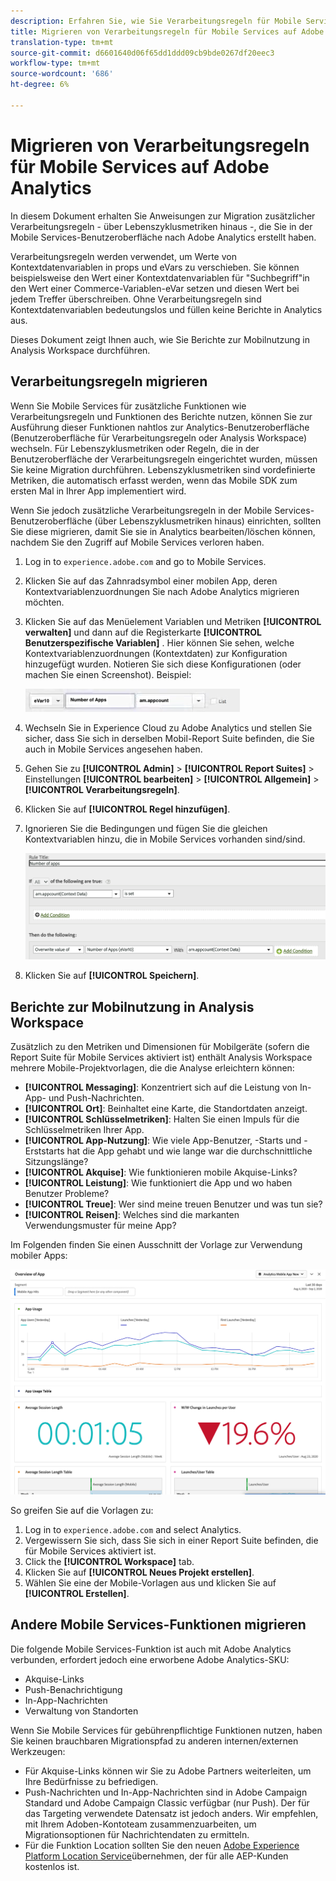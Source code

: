```yaml
---
description: Erfahren Sie, wie Sie Verarbeitungsregeln für Mobile Services auf Adobe Analytics migrieren.
title: Migrieren von Verarbeitungsregeln für Mobile Services auf Adobe Analytics
translation-type: tm+mt
source-git-commit: d6601640d06f65dd1ddd09cb9bde0267df20eec3
workflow-type: tm+mt
source-wordcount: '686'
ht-degree: 6%

---
```



# Migrieren von Verarbeitungsregeln für Mobile Services auf Adobe Analytics

In diesem Dokument erhalten Sie Anweisungen zur Migration zusätzlicher Verarbeitungsregeln - über Lebenszyklusmetriken hinaus -, die Sie in der Mobile Services-Benutzeroberfläche nach Adobe Analytics erstellt haben.

Verarbeitungsregeln werden verwendet, um Werte von Kontextdatenvariablen in props und eVars zu verschieben. Sie können beispielsweise den Wert einer Kontextdatenvariablen für &quot;Suchbegriff&quot;in den Wert einer Commerce-Variablen-eVar setzen und diesen Wert bei jedem Treffer überschreiben. Ohne Verarbeitungsregeln sind Kontextdatenvariablen bedeutungslos und füllen keine Berichte in Analytics aus.

Dieses Dokument zeigt Ihnen auch, wie Sie Berichte zur Mobilnutzung in Analysis Workspace durchführen.

## Verarbeitungsregeln migrieren

Wenn Sie Mobile Services für zusätzliche Funktionen wie Verarbeitungsregeln und Funktionen des Berichte nutzen, können Sie zur Ausführung dieser Funktionen nahtlos zur Analytics-Benutzeroberfläche (Benutzeroberfläche für Verarbeitungsregeln oder Analysis Workspace) wechseln. Für Lebenszyklusmetriken oder Regeln, die in der Benutzeroberfläche der Verarbeitungsregeln eingerichtet wurden, müssen Sie keine Migration durchführen. Lebenszyklusmetriken sind vordefinierte Metriken, die automatisch erfasst werden, wenn das Mobile SDK zum ersten Mal in Ihrer App implementiert wird.

Wenn Sie jedoch zusätzliche Verarbeitungsregeln in der Mobile Services-Benutzeroberfläche (über Lebenszyklusmetriken hinaus) einrichten, sollten Sie diese migrieren, damit Sie sie in Analytics bearbeiten/löschen können, nachdem Sie den Zugriff auf Mobile Services verloren haben.

1. Log in to `experience.adobe.com` and go to Mobile Services.
1. Klicken Sie auf das Zahnradsymbol einer mobilen App, deren Kontextvariablenzuordnungen Sie nach Adobe Analytics migrieren möchten.
1. Klicken Sie auf das Menüelement Variablen und Metriken **[!UICONTROL verwalten]** und dann auf die Registerkarte **[!UICONTROL Benutzerspezifische Variablen]** . Hier können Sie sehen, welche Kontextvariablenzuordnungen (Kontextdaten) zur Konfiguration hinzugefügt wurden. Notieren Sie sich diese Konfigurationen (oder machen Sie einen Screenshot). Beispiel:

   ![Kontextvariable](assets/context-var.png)

1. Wechseln Sie in Experience Cloud zu Adobe Analytics und stellen Sie sicher, dass Sie sich in derselben Mobil-Report Suite befinden, die Sie auch in Mobile Services angesehen haben.
1. Gehen Sie zu **[!UICONTROL Admin]** > **[!UICONTROL Report Suites]** > Einstellungen **[!UICONTROL bearbeiten]** > **[!UICONTROL Allgemein]** > **[!UICONTROL Verarbeitungsregeln]**.
1. Klicken Sie auf **[!UICONTROL Regel hinzufügen]**.
1. Ignorieren Sie die Bedingungen und fügen Sie die gleichen Kontextvariablen hinzu, die in Mobile Services vorhanden sind/sind.

   ![Verarbeitungsregel](assets/proc-rule.png)

1. Klicken Sie auf **[!UICONTROL Speichern]**.

## Berichte zur Mobilnutzung in Analysis Workspace

Zusätzlich zu den Metriken und Dimensionen für Mobilgeräte (sofern die Report Suite für Mobile Services aktiviert ist) enthält Analysis Workspace mehrere Mobile-Projektvorlagen, die die Analyse erleichtern können:

* **[!UICONTROL Messaging]**: Konzentriert sich auf die Leistung von In-App- und Push-Nachrichten.
* **[!UICONTROL Ort]**: Beinhaltet eine Karte, die Standortdaten anzeigt.
* **[!UICONTROL Schlüsselmetriken]**: Halten Sie einen Impuls für die Schlüsselmetriken Ihrer App.
* **[!UICONTROL App-Nutzung]**: Wie viele App-Benutzer, -Starts und -Erststarts hat die App gehabt und wie lange war die durchschnittliche Sitzungslänge?
* **[!UICONTROL Akquise]**: Wie funktionieren mobile Akquise-Links?
* **[!UICONTROL Leistung]**: Wie funktioniert die App und wo haben Benutzer Probleme?
* **[!UICONTROL Treue]**: Wer sind meine treuen Benutzer und was tun sie?
* **[!UICONTROL Reisen]**: Welches sind die markanten Verwendungsmuster für meine App?

Im Folgenden finden Sie einen Ausschnitt der Vorlage zur Verwendung mobiler Apps:

![Mobile App-Nutzung](assets/mobile-app-usage.png)

So greifen Sie auf die Vorlagen zu:

1. Log in to `experience.adobe.com` and select Analytics.
1. Vergewissern Sie sich, dass Sie sich in einer Report Suite befinden, die für Mobile Services aktiviert ist.
1. Click the **[!UICONTROL Workspace]** tab.
1. Klicken Sie auf **[!UICONTROL Neues Projekt erstellen]**.
1. Wählen Sie eine der Mobile-Vorlagen aus und klicken Sie auf **[!UICONTROL Erstellen]**.

## Andere Mobile Services-Funktionen migrieren

Die folgende Mobile Services-Funktion ist auch mit Adobe Analytics verbunden, erfordert jedoch eine erworbene Adobe Analytics-SKU:

* Akquise-Links
* Push-Benachrichtigung
* In-App-Nachrichten
* Verwaltung von Standorten

Wenn Sie Mobile Services für gebührenpflichtige Funktionen nutzen, haben Sie keinen brauchbaren Migrationspfad zu anderen internen/externen Werkzeugen:

* Für Akquise-Links können wir Sie zu Adobe Partners weiterleiten, um Ihre Bedürfnisse zu befriedigen.
* Push-Nachrichten und In-App-Nachrichten sind in Adobe Campaign Standard und Adobe Campaign Classic verfügbar (nur Push). Der für das Targeting verwendete Datensatz ist jedoch anders. Wir empfehlen, mit Ihrem Adoben-Kontoteam zusammenzuarbeiten, um Migrationsoptionen für Nachrichtendaten zu ermitteln.
* Für die Funktion Location sollten Sie den neuen [Adobe Experience Platform Location Service](https://www.adobe.com/experience-platform/location-service.html)übernehmen, der für alle AEP-Kunden kostenlos ist.
